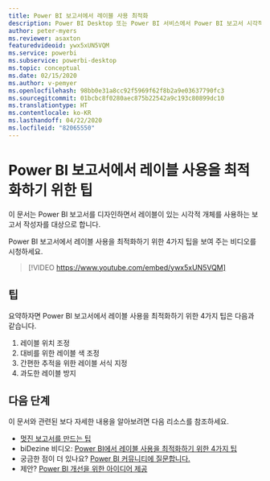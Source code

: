 ```yaml
---
title: Power BI 보고서에서 레이블 사용 최적화
description: Power BI Desktop 또는 Power BI 서비스에서 Power BI 보고서 시각적 개체의 레이블 사용을 최적화하기 위한 4가지 팁입니다.
author: peter-myers
ms.reviewer: asaxton
featuredvideoid: ywx5xUN5VQM
ms.service: powerbi
ms.subservice: powerbi-desktop
ms.topic: conceptual
ms.date: 02/15/2020
ms.author: v-pemyer
ms.openlocfilehash: 98bb0e31a8cc92f5969f62f8b2a9e03637790fc3
ms.sourcegitcommit: 01bcbc8f0280aec875b22542a9c193c80899dc10
ms.translationtype: HT
ms.contentlocale: ko-KR
ms.lasthandoff: 04/22/2020
ms.locfileid: "82065550"
---
```

# <a name="tips-to-optimize-the-use-of-labels-in-power-bi-reports"></a>Power BI 보고서에서 레이블 사용을 최적화하기 위한 팁

이 문서는 Power BI 보고서를 디자인하면서 레이블이 있는 시각적 개체를 사용하는 보고서 작성자를 대상으로 합니다.

Power BI 보고서에서 레이블 사용을 최적화하기 위한 4가지 팁을 보여 주는 비디오를 시청하세요.

> [!VIDEO https://www.youtube.com/embed/ywx5xUN5VQM]

## <a name="tips"></a>팁

요약하자면 Power BI 보고서에서 레이블 사용을 최적화하기 위한 4가지 팁은 다음과 같습니다.

1. 레이블 위치 조정
1. 대비를 위한 레이블 색 조정
1. 간편한 추적을 위한 레이블 서식 지정
1. 과도한 레이블 방지

## <a name="next-steps"></a>다음 단계

이 문서와 관련된 보다 자세한 내용을 알아보려면 다음 리소스를 참조하세요.

- [멋진 보고서를 만드는 팁](../desktop-tips-and-tricks-for-creating-reports.md)
- biDezine 비디오: [Power BI에서 레이블 사용을 최적화하기 위한 4가지 팁](https://www.youtube.com/watch?v=ywx5xUN5VQM)
- 궁금한 점이 더 있나요? [Power BI 커뮤니티에 질문합니다.](https://community.powerbi.com/)
- 제안? [Power BI 개선을 위한 아이디어 제공](https://ideas.powerbi.com)
